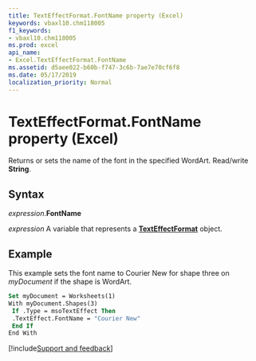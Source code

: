 ```yaml
---
title: TextEffectFormat.FontName property (Excel)
keywords: vbaxl10.chm118005
f1_keywords:
- vbaxl10.chm118005
ms.prod: excel
api_name:
- Excel.TextEffectFormat.FontName
ms.assetid: d5aee022-b60b-f747-3c6b-7ae7e70cf6f8
ms.date: 05/17/2019
localization_priority: Normal
---
```



# TextEffectFormat.FontName property (Excel)

Returns or sets the name of the font in the specified WordArt. Read/write **String**.


## Syntax

_expression_.**FontName**

_expression_ A variable that represents a **[TextEffectFormat](Excel.TextEffectFormat.md)** object.


## Example

This example sets the font name to Courier New for shape three on _myDocument_ if the shape is WordArt.

```vb
Set myDocument = Worksheets(1) 
With myDocument.Shapes(3) 
 If .Type = msoTextEffect Then 
 .TextEffect.FontName = "Courier New" 
 End If 
End With
```



[!include[Support and feedback](~/includes/feedback-boilerplate.md)]